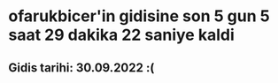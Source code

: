 # ofarukbicer'in gidisine son 5 gun 5 saat 29 dakika 22 saniye kaldi

## Gidis tarihi: 30.09.2022 :(